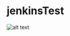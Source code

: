 
# jenkinsTest
![alt text](https://travis-ci.org/ddannewitz-stud/jenkinsTest.svg?branch=master "Master status")
